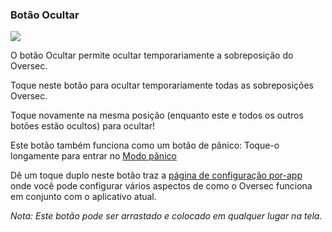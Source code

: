 <a name="button_hide"></a>
### Botão Ocultar
<div class="buttoncircle"><img  src="ic_clear_black_24dp.png"></img></div> 

O botão Ocultar permite ocultar temporariamente a sobreposição do Oversec.

Toque neste botão para ocultar temporariamente todas as sobreposições Oversec.

Toque novamente na mesma posição (enquanto este e todos os outros botões estão ocultos) para ocultar!

Este botão também funciona como um botão de pânico: Toque-o longamente para entrar no [Modo pânico](/panic)


Dê um toque duplo neste botão traz a [página de configuração por-app](/setup/per-app-config/) onde você pode configurar vários aspectos de como o Oversec funciona em conjunto com o aplicativo atual.


*Nota: Este botão pode ser arrastado e colocado em qualquer lugar na tela.*
